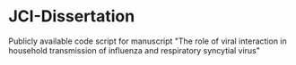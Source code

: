 # JCI-Dissertation

Publicly available code script for manuscript "The role of viral interaction in household transmission of influenza and respiratory syncytial virus" 
